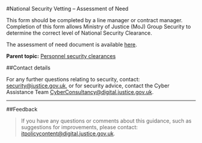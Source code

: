 #National Security Vetting – Assessment of Need

This form should be completed by a line manager or contract manager. Completion of this form allows Ministry of Justice (MoJ) Group Security to determine the correct level of National Security Clearance.

The assessment of need document is available [here](./gs/security-vetting-assessment-need.doc).

**Parent topic:** [Personnel security clearances](personnel-security-clearances.md)

##Contact details

For any further questions relating to security, contact: [security@justice.gov.uk](mailto:security@justice.gov.uk), or for security advice, contact the Cyber Assistance Team [CyberConsultancy@digital.justice.gov.uk](mailto:CyberConsultancy@digital.justice.gov.uk).

---

##Feedback

> If you have any questions or comments about this guidance, such as suggestions for improvements, please contact: [itpolicycontent@digital.justice.gov.uk](mailto:itpolicycontent@digital.justice.gov.uk).

